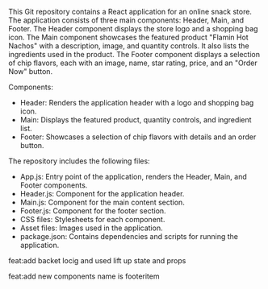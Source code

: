 This Git repository contains a React application for an online snack store. The application consists of three main components: Header, Main, and Footer. The Header component displays the store logo and a shopping bag icon. The Main component showcases the featured product "Flamin Hot Nachos" with a description, image, and quantity controls. It also lists the ingredients used in the product. The Footer component displays a selection of chip flavors, each with an image, name, star rating, price, and an "Order Now" button.

Components:
- Header: Renders the application header with a logo and shopping bag icon.
- Main: Displays the featured product, quantity controls, and ingredient list.
- Footer: Showcases a selection of chip flavors with details and an order button.

The repository includes the following files:
- App.js: Entry point of the application, renders the Header, Main, and Footer components.
- Header.js: Component for the application header.
- Main.js: Component for the main content section.
- Footer.js: Component for the footer section.
- CSS files: Stylesheets for each component.
- Asset files: Images used in the application.
- package.json: Contains dependencies and scripts for running the application.

feat:add backet locig and used lift up state and props

feat:add new components name is footeritem
